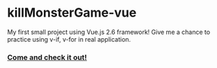 # killMonsterGame-vue
My first small project using Vue.js 2.6 framework! Give me a chance to practice using v-if, v-for in real application.
### [Come and check it out!]()
